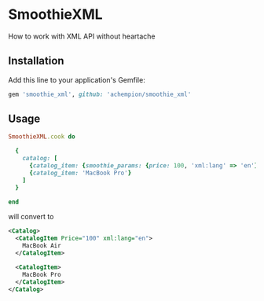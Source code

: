 # SmoothieXML

How to work with XML API without heartache

## Installation

Add this line to your application's Gemfile:
```ruby
gem 'smoothie_xml', github: 'achempion/smoothie_xml'
```
## Usage

```ruby
SmoothieXML.cook do

  {
    catalog: [
      {catalog_item: {smoothie_params: {price: 100, 'xml:lang' => 'en'}, smoothie_value: 'MacBook Air'}},
      {catalog_item: 'MacBook Pro'}
    ]
  }

end
```
will convert to
```xml
<Catalog>
  <CatalogItem Price="100" xml:lang="en">
    MacBook Air
  </CatalogItem>

  <CatalogItem>
    MacBook Pro
  </CatalogItem>
</Catalog>
```
